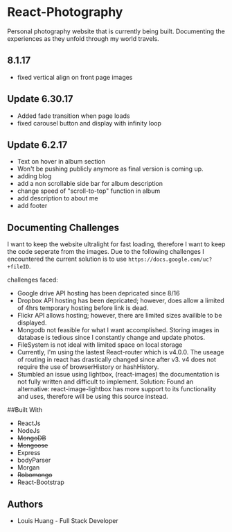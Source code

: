 # React-Photography

Personal photography website that is currently being built.
Documenting the experiences as they unfold through my world travels.

## 8.1.17
* fixed vertical align on front page images

## Update 6.30.17
* Added fade transition when page loads
* fixed carousel button and display with infinity loop


## Update 6.2.17
* Text on hover in album section
* Won't be pushing publicly anymore as final version is coming up.
* adding blog
* add a non scrollable side bar for album description
* change speed of "scroll-to-top" function in album
* add description to about me 
* add footer


## Documenting Challenges
I want to keep the website ultralight for fast loading, therefore I want to keep the code seperate from the images. Due to the following challenges I encountered the current solution is to use `https://docs.google.com/uc?+fileID`.

challenges faced:
* Google drive API hosting has been depricated since 8/16
* Dropbox API hosting has been depricated; however, does allow a limited of 4hrs temporary hosting before link is dead.
* Flickr API allows hosting; however, there are limited sizes availible to be displayed.
* Mongodb not feasible for what I want accomplished. Storing images in database is tedious since I constantly change and update photos.
* FileSystem is not ideal with limited space on local storage
* Currently, I'm using the lastest React-router which is v4.0.0. The useage of routing in react has drastically changed since after v3. v4 does not require the use of browserHistory or hashHistory.
* Stumbled an issue using lightbox, (react-images) the documentation is not fully written and difficult to implement. Solution: Found an alternative: react-image-lightbox has more support to its functionality and uses, therefore will be using this source instead.

##Built With
* ReactJs
* NodeJs
* ~~MongoDB~~
* ~~Mongoose~~
* Express
* bodyParser
* Morgan
* ~~Robomongo~~
* React-Bootstrap

## Authors

* Louis Huang - Full Stack Developer
